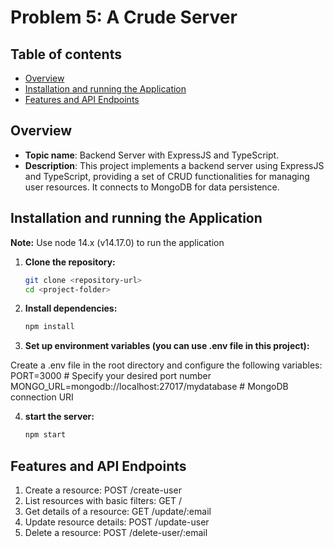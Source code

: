 # Problem 5: A Crude Server

## Table of contents

- [Overview](#overview)
- [Installation and running the Application](#InstallationandrunningtheApplication)
- [Features and API Endpoints](#features)

## Overview

- **Topic name**: Backend Server with ExpressJS and TypeScript.
- **Description**: This project implements a backend server using ExpressJS and TypeScript, providing a set of CRUD functionalities for managing user resources. It connects to MongoDB for data persistence.

## Installation and running the Application

**Note:** Use node 14.x (v14.17.0) to run the application

1. **Clone the repository:**

   ```bash
   git clone <repository-url>
   cd <project-folder>

2. **Install dependencies:**
    ```bash
    npm install

3. **Set up environment variables (you can use .env file in this project):**

Create a .env file in the root directory and configure the following variables:
PORT=3000  # Specify your desired port number
MONGO_URL=mongodb://localhost:27017/mydatabase  # MongoDB connection URI

4. **start the server:**
    ```bash
    npm start      

## Features and API Endpoints

1. Create a resource: POST /create-user
2. List resources with basic filters: GET /
3. Get details of a resource: GET /update/:email
4. Update resource details: POST /update-user
5. Delete a resource: POST /delete-user/:email
